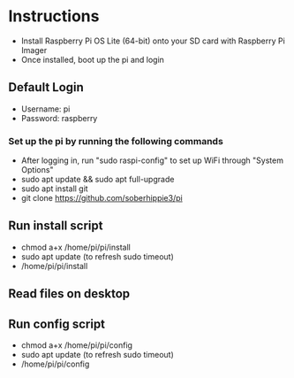 # Instructions
  - Install Raspberry Pi OS Lite (64-bit) onto your SD card with Raspberry Pi Imager
  - Once installed, boot up the pi and login

## Default Login
- Username: pi
- Password: raspberry

### Set up the pi by running the following commands
- After logging in, run "sudo raspi-config" to set up WiFi through "System Options"
- sudo apt update && sudo apt full-upgrade
- sudo apt install git
- git clone https://github.com/soberhippie3/pi

## Run install script  
- chmod a+x /home/pi/pi/install
- sudo apt update (to refresh sudo timeout)
- /home/pi/pi/install

## Read files on desktop

## Run config script
- chmod a+x /home/pi/pi/config
- sudo apt update (to refresh sudo timeout)
- /home/pi/pi/config
